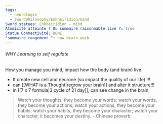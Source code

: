 ```yaml
---
tags:
  - neurologie
  - swordphilosophy/Enkheiridion/mind
Sword statues: Enkheiridion - mind
Atomicité atteinte ? Ou sommaire raisonnable live ?: true
Statue Connectivité: DONE
"sommaire rangement ": how brain work
---
```

###### WHY Learning to self regulate
How you manage you mind, impact how the  body (and brain) live.
- It create new cell and neurone (so impact the quality of our life) !!! 
- can [[WHAT is a Thought|regrow your brain]] and alter it structure!!!
- in [[7 x 7 formula|3 cycle of 21 day]], can see change in the brain


>Watch your thoughts, they become your words; watch your words, they become your actions; watch your actions, they become your habits; watch your habits, they become your character; watch your character, it becomes your destiny.
> \- Chinese proverb